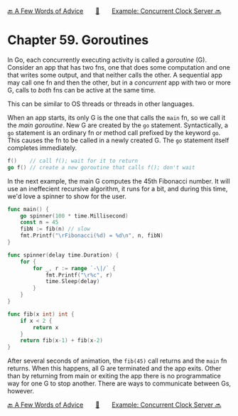 [🔙 A Few Words of Advice][previous-chapter]&nbsp;&nbsp;&nbsp;&nbsp;&nbsp;&nbsp;&nbsp;[🏡][readme]&nbsp;&nbsp;&nbsp;&nbsp;&nbsp;&nbsp;&nbsp;[Example: Concurrent Clock Server 🔜][upcoming-chapter]

# Chapter 59. Goroutines

In Go, each concurrently executing activity is called a _goroutine_ (G). Consider an app that has two
fns, one that does some computation and one that writes some output, and that neither calls the
other. A sequential app may call one fn and then the other, but in a _concurrent_ app with two or
more G, calls to _both_ fns can be active at the same time.

This can be similar to OS threads or threads in other languages.

When an app starts, its only G is the one that calls the `main` fn, so we call it the 
_main goroutine_. New G are created by the `go` statement. Syntactically, a `go` statement is an
ordinary fn or method call prefixed by the keyword `go`. This causes the fn to be called in a newly
created G. The `go` statement itself completes immediately.

```go
f()    // call f(); wait for it to return
go f() // create a new goroutine that calls f(); don't wait
```

In the next example, the main G computes the 45th Fibonacci number. It will use an ineffecient
recursive algorithm, it runs for a bit, and during this time, we'd love a spinner to show for the
user.

```go
func main() {
    go spinner(100 * time.Millisecond)
    const n = 45
    fibN := fib(n) // slow
    fmt.Printf("\rFibonacci(%d) = %d\n", n, fibN)
}

func spinner(delay time.Duration) {
    for {
        for _, r := range `-\|/` {
            fmt.Printf("\r%c", r)
            time.Sleep(delay)
        }
    }
}

func fib(x int) int {
    if x < 2 {
        return x
    }
    return fib(x-1) + fib(x-2)
}
```

After several seconds of animation, the `fib(45)` call returns and the `main` fn returns. When this
happens, all G are terminated and the app exits. Other than by returning from main or exiting the app
there is no programmatice way for one G to stop another. There are ways to communicate between Gs,
however.

[🔙 A Few Words of Advice][previous-chapter]&nbsp;&nbsp;&nbsp;&nbsp;&nbsp;&nbsp;&nbsp;[🏡][readme]&nbsp;&nbsp;&nbsp;&nbsp;&nbsp;&nbsp;&nbsp;[Example: Concurrent Clock Server 🔜][upcoming-chapter]

[readme]: README.md
[previous-chapter]: ch058-a-few-words-of-advice.md
[upcoming-chapter]: ch060-example-concurrent-clock-server.md

